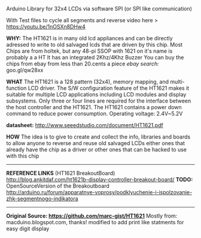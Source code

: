 Arduino Library for 32x4 LCDs via software SPI (or SPI like communication)

With Test files to cycle all segments and reverse video here > https://youtu.be/1nOSXn8DHw4

**WHY:**
The HT1621 is in many old lcd appliances and can be directly adressed to write to old salvaged lcds that are driven by this chip.
Most Chips are from holtek, but any 48-pi SSOP with 1621 on it's name is probably a a HT
It has an integrated 2Khz/4Khz Buzzer
You can buy the chips from ebay from less than 20.cents a piece
*ebay search:* goo.gl/qw28xx

**WHAT**
The HT1621 is a 128 pattern (32x4), memory mapping, and multi-function LCD driver. 
The S/W configuration feature of the HT1621 makes it suitable for multiple LCD applications including LCD modules and display subsystems.
Only three or four lines are required for the interface between the host controller and the HT1621.
The HT1621 contains a power down command to reduce power consumption.
Operating voltage: 2.4V~5.2V

**datasheet:** http://www.seeedstudio.com/document/HT1621.pdf

**HOW**
The idea is to give to create and collect the info, libraries and boards to allow anyone to reverse and reuse old salvaged LCDs either ones that already have the chip as a driver or other ones that can be hacked to use with this chip 

---
**REFERENCE LINKS**
(HT1621 BreakoutBoard) http://blog.ankitdaf.com/ht1621b-display-controller-breakout-board/ 
**TODO:** OpenSourceVersion of the Breakoutboard
http://arduino.ru/forum/apparatnye-voprosy/podklyuchenie-i-ispolzovanie-zhk-segmentnogo-indikatora

--- 
**Original Source: https://github.com/marc-gist/HT1621**
Mostly from: macduino.blogspot.com, thanks!
modified to add print like statments for easy digit display
